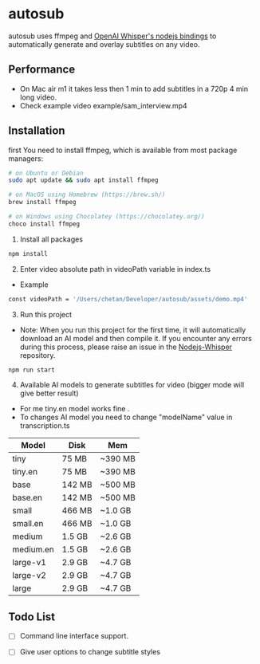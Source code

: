 # autosub

autosub uses ffmpeg and [OpenAI Whisper's nodejs bindings](https://github.com/ChetanXpro/nodejs-whisper) to automatically generate and overlay subtitles on any video.

## Performance

- On Mac air m1 it takes less then 1 min to add subtitles in a 720p 4 min long video.
- Check example video example/sam_interview.mp4

## Installation

first You need to install ffmpeg, which is available from most package managers:

```bash
# on Ubuntu or Debian
sudo apt update && sudo apt install ffmpeg

# on MacOS using Homebrew (https://brew.sh/)
brew install ffmpeg

# on Windows using Chocolatey (https://chocolatey.org/)
choco install ffmpeg
```

1. Install all packages
```bash
npm install
```
2. Enter video absolute path in videoPath variable in index.ts

- Example

```bash
const videoPath = '/Users/chetan/Developer/autosub/assets/demo.mp4'
``` 

3. Run this project

- Note: When you run this project for the first time, it will automatically download an AI model and then compile it. If you encounter any errors during this process,
please raise an issue in the [Nodejs-Whisper](https://github.com/ChetanXpro/nodejs-whisper) repository.


```bash
npm run start
```


4. Available AI models to generate subtitles for video (bigger mode will give better result)
- For me tiny.en model works fine .
- To changes AI model you need to change "modelName" value in transcription.ts

| Model    | Disk    | Mem        |
|----------|---------|------------|
| tiny     | 75 MB   | ~390 MB    |
| tiny.en  | 75 MB   | ~390 MB    |
| base     | 142 MB  | ~500 MB    | 
| base.en  | 142 MB  | ~500 MB    | 
| small    | 466 MB  | ~1.0 GB    |
| small.en | 466 MB  | ~1.0 GB    |
| medium   | 1.5 GB  | ~2.6 GB    |
| medium.en| 1.5 GB  | ~2.6 GB    |
| large-v1 | 2.9 GB  | ~4.7 GB    | 
| large-v2 | 2.9 GB  | ~4.7 GB    |
| large    | 2.9 GB  | ~4.7 GB    | 






## Todo List

- [ ]  Command line interface support.
- [ ]  Give user options to change subtitle styles

